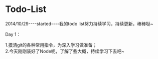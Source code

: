 Todo-List
=========

2014/10/29----started----我的todo list努力持续学习，持续更新，棒棒哒~

Day 1：

1.摸清git的各种常用指令，为深入学习做准备；<br/>
2.今天刚刚装好了Node呢，了解了些大概，持续学习下去吧~
